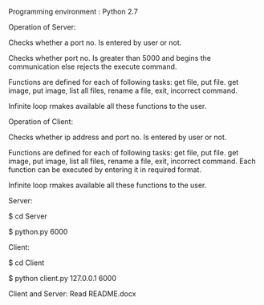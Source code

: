 Programming environment : Python 2.7

Operation of Server:

Checks whether a port no. Is entered by user or not.

Checks whether port no. Is greater than 5000 and begins the communication else rejects the execute command.

Functions are defined for each of following tasks: get file, put file. get image, put image, list all files, rename a file, exit, incorrect command.

Infinite loop rmakes available all these functions to the user.

Operation of Client:

Checks whether ip address and port no. Is entered by user or not.

Functions are defined for each of following tasks: get file, put file. get image, put image, list all files, rename a file, exit, incorrect command. Each function can be executed by entering it in required format.

Infinite loop rmakes available all these functions to the user.



Server:

$ cd Server

$ python.py 6000


 
Client:

$ cd Client

$ python client.py 127.0.0.1 6000


Client and Server: 
Read README.docx